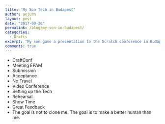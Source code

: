 ```yaml
---
title: 'My Son Tech in Budapest'
author: anjuan
layout: post
date: "2017-09-20"
permalink: /blog/my-son-in-budapest/
categories:
  - Drafts
excerpt: "My son gave a presentation to the Scratch conference in Budapest. This is how that happened.."
comments: true
---
```


* CraftConf
* Meeting EPAM
* Submission
* Acceptance
* No Travel
* Video Conference
* Setting up the Tech
* Rehearsal
* Show Time
* Great Feedback
* The goal is not to clone me. The goal is to make a better human than me.
